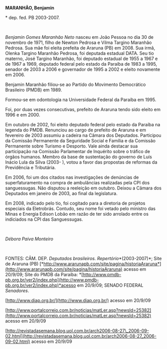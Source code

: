 **MARANHÃO, Benjamin**

\* dep. fed. PB 2003-2007.

 

*Benjamin Gomes Maranhão Neto* nasceu em João Pessoa no dia 30 de
novembro de 1971, filho de Newton Pedrosa e Vilma Targino Maranhão
Pedrosa. Sua mãe foi eleita prefeita de Araruna (PB) em 2008. Sua irmã,
Olenka Targino Maranhão Pedrosa, foi deputada estadual DATA. Seu tio
materno, José Targino Maranhão, foi deputado estadual de 1955 a 1967 e
de 1967 a 1969, deputado federal pelo estado da Paraíba de 1983 a 1995,
senador de 2003 a 2006 e governador de 1995 a 2002 e eleito novamente em
2006.

Benjamin Maranhão filiou-se ao Partido do Movimento Democrático
Brasileiro (PMDB) em 1989.

Formou-se em odontologia na Universidade Federal da Paraíba em 1995.

Foi, por duas vezes consecutivas, prefeito de Araruna tendo sido eleito
em 1996 e em 2000.

Em outubro de 2002, foi eleito deputado federal pelo estado da Paraíba
na legenda do PMDB. Renunciou ao cargo de prefeito de Araruna e em
fevereiro de 2003 assumiu a cadeira na Câmara dos Deputados. Participou
da Comissão Permanente da Seguridade Social e Família e da Comissão
Permanente sobre Turismo e Desporto. Vale ainda destacar sua
participação na Comissão Parlamentar de Inquérito sobre o tráfico de
órgãos humanos. Membro da base de sustentação do governo de Luís Inácio
Lula da Silva (2003- ), votou a favor das propostas de reformas da
Previdência e Tributária.

Em 2006, foi um dos citados nas investigações de denúncias de
superfaturamento na compra de ambulâncias realizadas pela CPI dos
sanguessugas. Não disputou a reeleição em outubro. Deixou a Câmara dos
Deputados em janeiro de 2003, ao final da legislatura.

Em 2008, indicado pelo tio, foi cogitado para a diretoria de projetos
especiais da Eletrobrás. Contudo, seu nome foi vetado pelo ministro das
Minas e Energia Edison Lobão em razão de ter sido arrolado entre os
indiciados na CPI das Sanguessugas.

               

*Débora Paiva Monteiro*

 

FONTES: CÂM. DEP. *Deputados brasileiros. Repertório**(2003-2007)*; Site
de Araruna (PB)
[*http://www.ararunapb.com/site/pagina/historiaAraruna*](http://www.ararunapb.com/site/pagina/historiaAraruna)
acesso em 20/9/09; Site do PMDB da Paraíba:
*[http://www.pmdb-pb.org.br/ver2/index.php](http://www.pmdb-pb.org.br/ver2/index.php)*acesso
em 20/9/09; SENADO FEDERAL *Senadores*.

[http://www.diap.org.br/](http://www.diap.org.br/) acesso em 20/9/09

[http://www.portalcorreio.com.br/noticias/matLer.asp?newsId=25382](http://www.portalcorreio.com.br/noticias/matLer.asp?newsId=25382)
acesso em 20/9/09

[http://revistadasemana.blog.uol.com.br/arch2006-08-27\_2006-09-02.html](http://revistadasemana.blog.uol.com.br/arch2006-08-27_2006-09-02.html)
acesso em 20/9/09

 

 

 
